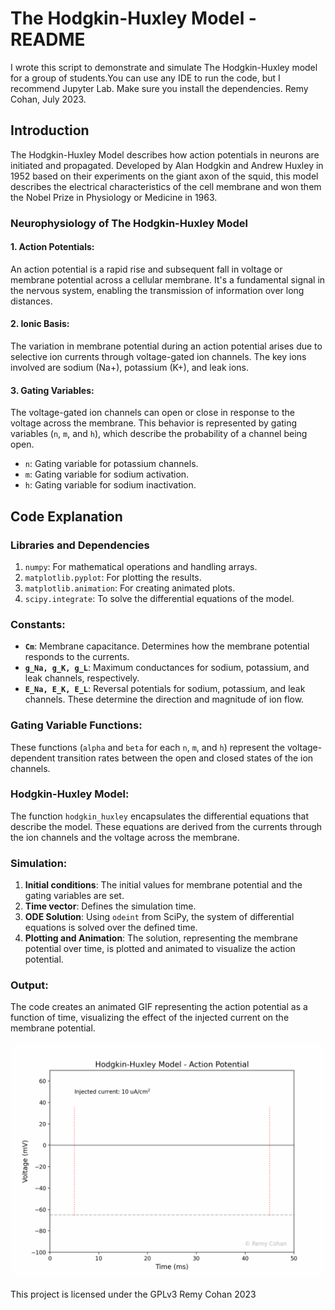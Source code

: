 
# The Hodgkin-Huxley Model -  README
I wrote this script to demonstrate and simulate The Hodgkin-Huxley model for a group of students.You can use any IDE to run the code, but I recommend Jupyter Lab. Make sure you install the dependencies. Remy Cohan, July 2023.

## Introduction
The Hodgkin-Huxley Model describes how action potentials in neurons are initiated and propagated. Developed by Alan Hodgkin and Andrew Huxley in 1952 based on their experiments on the giant axon of the squid, this model describes the electrical characteristics of the cell membrane and won them the Nobel Prize in Physiology or Medicine in 1963.

### Neurophysiology of The Hodgkin-Huxley Model

#### 1. **Action Potentials**:
An action potential is a rapid rise and subsequent fall in voltage or membrane potential across a cellular membrane. It's a fundamental signal in the nervous system, enabling the transmission of information over long distances.

#### 2. **Ionic Basis**:
The variation in membrane potential during an action potential arises due to selective ion currents through voltage-gated ion channels. The key ions involved are sodium (Na+), potassium (K+), and leak ions.

#### 3. **Gating Variables**:
The voltage-gated ion channels can open or close in response to the voltage across the membrane. This behavior is represented by gating variables (`n`, `m`, and `h`), which describe the probability of a channel being open.

- `n`: Gating variable for potassium channels.
- `m`: Gating variable for sodium activation.
- `h`: Gating variable for sodium inactivation.

## Code Explanation

### Libraries and Dependencies

1. `numpy`: For mathematical operations and handling arrays.
2. `matplotlib.pyplot`: For plotting the results.
3. `matplotlib.animation`: For creating animated plots.
4. `scipy.integrate`: To solve the differential equations of the model.

### Constants:

- **`Cm`**: Membrane capacitance. Determines how the membrane potential responds to the currents.
- **`g_Na, g_K, g_L`**: Maximum conductances for sodium, potassium, and leak channels, respectively.
- **`E_Na, E_K, E_L`**: Reversal potentials for sodium, potassium, and leak channels. These determine the direction and magnitude of ion flow.

### Gating Variable Functions:

These functions (`alpha` and `beta` for each `n`, `m`, and `h`) represent the voltage-dependent transition rates between the open and closed states of the ion channels.

### Hodgkin-Huxley Model:

The function `hodgkin_huxley` encapsulates the differential equations that describe the model. These equations are derived from the currents through the ion channels and the voltage across the membrane.

### Simulation:

1. **Initial conditions**: The initial values for membrane potential and the gating variables are set.
2. **Time vector**: Defines the simulation time.
3. **ODE Solution**: Using `odeint` from SciPy, the system of differential equations is solved over the defined time.
4. **Plotting and Animation**: The solution, representing the membrane potential over time, is plotted and animated to visualize the action potential.

### Output:

The code creates an animated GIF representing the action potential as a function of time, visualizing the effect of the injected current on the membrane potential.

![The Hodgkin-Huxley Model Simulation by Remy Cohan](hodgkin_huxley_sim_RemyCohan.gif)


This project is licensed under the GPLv3
Remy Cohan 2023

